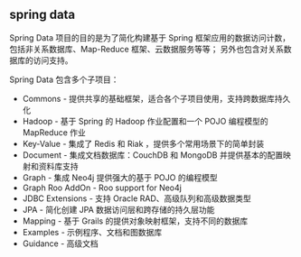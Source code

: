 ## spring data
Spring Data 项目的目的是为了简化构建基于 Spring 框架应用的数据访问计数，包括非关系数据库、Map-Reduce 框架、云数据服务等等；
另外也包含对关系数据库的访问支持。

Spring Data 包含多个子项目：

* Commons - 提供共享的基础框架，适合各个子项目使用，支持跨数据库持久化
* Hadoop - 基于 Spring 的 Hadoop 作业配置和一个 POJO 编程模型的 MapReduce 作业
* Key-Value  - 集成了 Redis 和 Riak ，提供多个常用场景下的简单封装
* Document - 集成文档数据库：CouchDB 和 MongoDB 并提供基本的配置映射和资料库支持
* Graph - 集成 Neo4j 提供强大的基于 POJO 的编程模型
* Graph Roo AddOn - Roo support for Neo4j
* JDBC Extensions - 支持 Oracle RAD、高级队列和高级数据类型
* JPA - 简化创建 JPA 数据访问层和跨存储的持久层功能
* Mapping - 基于 Grails 的提供对象映射框架，支持不同的数据库
* Examples - 示例程序、文档和图数据库
* Guidance - 高级文档